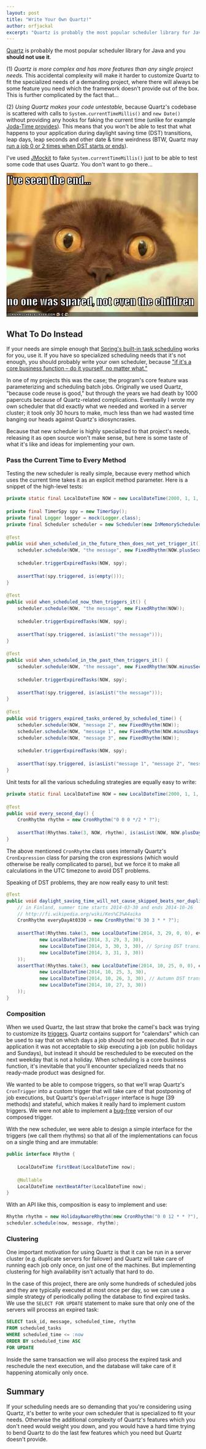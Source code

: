 ```yaml
---
layout: post
title: "Write Your Own Quartz!"
author: orfjackal
excerpt: "Quartz is probably the most popular scheduler library for Java and you should not use it."
---
```


[Quartz](http://quartz-scheduler.org/) is probably the most popular scheduler library for Java and you **should not use it**.

(1) *Quartz is more complex and has more features than any single project needs.* This accidental complexity will make it harder to customize Quartz to fit the specialized needs of a demanding project, where there will always be some feature you need which the framework doesn't provide out of the box. This is further complicated by the fact that...

(2) *Using Quartz makes your code untestable,* because Quartz's codebase is scattered with calls to `System.currentTimeMillis()` and `new Date()` without providing any hooks for faking the current time (unlike for example [Joda-Time provides](http://www.joda.org/joda-time/apidocs/org/joda/time/DateTimeUtils.html)). This means that you won't be able to test that what happens to your application during daylight saving time (DST) transitions, leap days, leap seconds and other date & time weirdness (BTW, Quartz may [run a job 0 or 2 times when DST starts or ends](http://quartz-scheduler.org/documentation/faq#FAQ-daylightSavings)).

I've used [JMockit](http://jmockit.github.io/) to fake `System.currentTimeMillis()` just to be able to test some code that uses Quartz. You don't want to go there...

![I've seen the end... no one was spared, not even the children](/img/write-your-own-quartz/ive-seen-the-end.jpg)


## What To Do Instead

If your needs are simple enough that [Spring's built-in task scheduling](http://spring.io/guides/gs/scheduling-tasks/) works for you, use it. If you have so specialized scheduling needs that it's not enough, you should probably write your own scheduler, because ["if it's a core business function – do it yourself, no matter what."](http://www.joelonsoftware.com/articles/fog0000000007.html)

In one of my projects this was the case; the program's core feature was parameterizing and scheduling batch jobs. Originally we used Quartz, "because code reuse is good," but through the years we had death by 1000 papercuts because of Quartz-related complications. Eventually I wrote my own scheduler that did exactly what we needed and worked in a server cluster; it took only 30 hours to make, much less than we had wasted time banging our heads against Quartz's idiosyncrasies.

Because that new scheduler is highly specialized to that project's needs, releasing it as open source won't make sense, but here is some taste of what it's like and ideas for implementing your own.


### Pass the Current Time to Every Method

Testing the new scheduler is really simple, because every method which uses the current time takes it as an explicit method parameter. Here is a snippet of the high-level tests:

```java
private static final LocalDateTime NOW = new LocalDateTime(2000, 1, 1, 0, 0);

private final TimerSpy spy = new TimerSpy();
private final Logger logger = mock(Logger.class);
private final Scheduler scheduler = new Scheduler(new InMemoryScheduledTasks(), logger);

@Test
public void when_scheduled_in_the_future_then_does_not_yet_trigger_it() {
    scheduler.schedule(NOW, "the message", new FixedRhythm(NOW.plusSeconds(1)));

    scheduler.triggerExpiredTasks(NOW, spy);

    assertThat(spy.triggered, is(empty()));
}

@Test
public void when_scheduled_now_then_triggers_it() {
    scheduler.schedule(NOW, "the message", new FixedRhythm(NOW));

    scheduler.triggerExpiredTasks(NOW, spy);

    assertThat(spy.triggered, is(asList("the message")));
}

@Test
public void when_scheduled_in_the_past_then_triggers_it() {
    scheduler.schedule(NOW, "the message", new FixedRhythm(NOW.minusSeconds(1)));

    scheduler.triggerExpiredTasks(NOW, spy);

    assertThat(spy.triggered, is(asList("the message")));
}

@Test
public void triggers_expired_tasks_ordered_by_scheduled_time() {
    scheduler.schedule(NOW, "message 2", new FixedRhythm(NOW));
    scheduler.schedule(NOW, "message 1", new FixedRhythm(NOW.minusDays(1)));
    scheduler.schedule(NOW, "message 3", new FixedRhythm(NOW));

    scheduler.triggerExpiredTasks(NOW, spy);

    assertThat(spy.triggered, is(asList("message 1", "message 2", "message 3")));
}
```

Unit tests for all the various scheduling strategies are equally easy to write:

```java
private static final LocalDateTime NOW = new LocalDateTime(2000, 1, 1, 0, 0);

@Test
public void every_second_day() {
    CronRhythm rhythm = new CronRhythm("0 0 0 */2 * ?");

    assertThat(Rhythms.take(3, NOW, rhythm), is(asList(NOW, NOW.plusDays(2), NOW.plusDays(4))));
}
```

The above mentioned `CronRhythm` class uses internally Quartz's `CronExpression` class for parsing the cron expressions (which would otherwise be really complicated to parse), but we force it to make all calculations in the UTC timezone to avoid DST problems.

Speaking of DST problems, they are now really easy to unit test:

```java
@Test
public void daylight_saving_time_will_not_cause_skipped_beats_nor_duplicate_beats() {
    // in Finland, summer time starts 2014-03-30 and ends 2014-10-26
    // http://fi.wikipedia.org/wiki/Kes%C3%A4aika
    CronRhythm everyDayAt0330 = new CronRhythm("0 30 3 * * ?");

    assertThat(Rhythms.take(3, new LocalDateTime(2014, 3, 29, 0, 0), everyDayAt0330), is(asList(
            new LocalDateTime(2014, 3, 29, 3, 30),
            new LocalDateTime(2014, 3, 30, 3, 30), // Spring DST transition at 3:00 -> 4:00
            new LocalDateTime(2014, 3, 31, 3, 30))
    ));
    assertThat(Rhythms.take(3, new LocalDateTime(2014, 10, 25, 0, 0), everyDayAt0330), is(asList(
            new LocalDateTime(2014, 10, 25, 3, 30),
            new LocalDateTime(2014, 10, 26, 3, 30), // Autumn DST transition at 4:00 -> 3:00
            new LocalDateTime(2014, 10, 27, 3, 30))
    ));
}
```


### Composition

When we used Quartz, the last straw that broke the camel's back was trying to customize its [triggers](http://quartz-scheduler.org/documentation/quartz-2.2.x/tutorials/tutorial-lesson-02). Quartz contains support for "calendars" which can be used to say that on which days a job should not be executed. But in our application it was not acceptable to skip executing a job (on public holidays and Sundays), but instead it should be rescheduled to be executed on the next weekday that is not a holiday. When scheduling is a core business function, it's inevitable that you'll encounter specialized needs that no ready-made product was designed for.

We wanted to be able to compose triggers, so that we'll wrap Quartz's `CronTrigger` into a custom trigger that will take care of that postponing of job executions, but Quartz's `OperableTrigger` interface is huge (39 methods) and stateful, which makes it really hard to implement custom triggers. We were not able to implement a [bug-free](http://www.jamesshore.com/Agile-Book/no_bugs.html) version of our composed trigger.

With the new scheduler, we were able to design a simple interface for the triggers (we call them rhythms) so that all of the implementations can focus on a single thing and are immutable:

```java
public interface Rhythm {

    LocalDateTime firstBeat(LocalDateTime now);

    @Nullable
    LocalDateTime nextBeatAfter(LocalDateTime now);
}
```

With an API like this, composition is easy to implement and use:

```java
Rhythm rhythm = new HolidayAwareRhythm(new CronRhythm("0 0 12 * * ?"), holidays);
scheduler.schedule(now, message, rhythm);
```


### Clustering

One important motivation for using Quartz is that it can be run in a server cluster (e.g. duplicate servers for failover) and Quartz will take care of running each job only once, on just one of the machines. But implementing clustering for high availability isn't actually that hard to do.

In the case of this project, there are only some hundreds of scheduled jobs and they are typically executed at most once per day, so we can use a simple strategy of periodically polling the database to find expired tasks. We use the `SELECT FOR UPDATE` statement to make sure that only one of the servers will process an expired task:

```sql
SELECT task_id, message, scheduled_time, rhythm
FROM scheduled_tasks
WHERE scheduled_time <= :now
ORDER BY scheduled_time ASC
FOR UPDATE
```

Inside the same transaction we will also process the expired task and reschedule the next execution, and the database will take care of it happening atomically only once.


## Summary

If your scheduling needs are so demanding that you're considering using Quartz, it's better to write your own scheduler that is specialized to fit your needs. Otherwise the additional complexity of Quartz's features which you don't need would weight you down, and you would have a hard time trying to bend Quartz to do the last few features which you need but Quartz doesn't provide.
